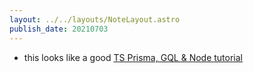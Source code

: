 ```yaml
---
layout: ../../layouts/NoteLayout.astro
publish_date: 20210703
---
```


- this looks like a good [TS Prisma, GQL & Node tutorial](https://medium.com/geekculture/how-to-setup-full-stack-apollo-gql-codegen-prisma-2-0-typescript-react-part-1-the-backend-e9eae9518dc9)
